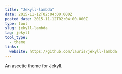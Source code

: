 ```yaml
---
title: "Jekyll-lambda"
date: 2015-11-12T02:04:00.000Z
posted_date: 2015-11-12T02:04:00.000Z
type: tool
slug: jekyll-lambda
tag: jekyll
tool_type: 
  - theme
links:
  website: https://github.com/lauris/jekyll-lambda
---
```

An ascetic theme for Jekyll.




